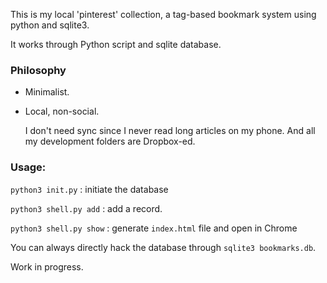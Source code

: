 This is my local 'pinterest' collection, a tag-based bookmark system using python and sqlite3. 

It works through Python script and sqlite database.

### Philosophy

* Minimalist. 
* Local, non-social. 

    I don't need sync since I never read long articles on my phone. And all my development folders are Dropbox-ed. 

### Usage:

`python3 init.py` : initiate the database

`python3 shell.py add` : add a record.

`python3 shell.py show` : generate `index.html` file and open in Chrome

You can always directly hack the database through `sqlite3 bookmarks.db`.


Work in progress. 
